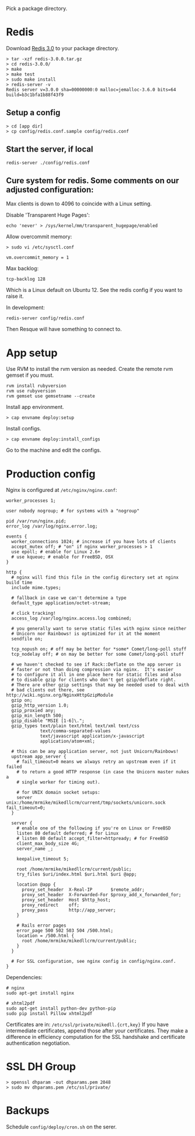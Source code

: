 
Pick a package directory.

# Redis

Download [Redis 3.0](http://download.redis.io/releases/redis-3.0.0.tar.gz) to your package directory.

    > tar -xzf redis-3.0.0.tar.gz 
    > cd redis-3.0.0/
    > make 
    > make test 
    > sudo make install
    > redis-server -v 
    Redis server v=3.0.0 sha=00000000:0 malloc=jemalloc-3.6.0 bits=64 build=b3c1bfa1b88f43f9

## Setup a config

    > cd [app dir]
    > cp config/redis.conf.sample config/redis.conf

## Start the server, if local

    redis-server ./config/redis.conf

## Cure system for redis. Some comments on our adjusted configuration:

Max clients is down to 4096 to coincide with a Linux setting.

Disable 'Transparent Huge Pages':

    echo 'never' > /sys/kernel/mm/transparent_hugepage/enabled

Allow overcommit memory:

    > sudo vi /etc/sysctl.conf

    vm.overcommit_memory = 1

Max backlog:

    tcp-backlog 128

Which is a Linux default on Ubuntu 12. See the redis config
if you want to raise it.

In development:

    redis-server config/redis.conf

Then Resque will have something to connect to.

# App setup

Use RVM to install the rvm version as needed.
Create the remote rvm gemset if you must.

    rvm install rubyversion
    rvm use rubyversion
    rvm gemset use gemsetname --create

Install app environment.

    > cap envname deploy:setup

Install configs.

    > cap envname deploy:install_configs

Go to the machine and edit the configs.

# Production config

Nginx is configured at `/etc/nginx/nginx.conf`:

    worker_processes 1;

    user nobody nogroup; # for systems with a "nogroup"

    pid /var/run/nginx.pid;
    error_log /var/log/nginx.error.log;

    events {
      worker_connections 1024; # increase if you have lots of clients
      accept_mutex off; # "on" if nginx worker_processes > 1
      use epoll; # enable for Linux 2.6+
      # use kqueue; # enable for FreeBSD, OSX
    }

    http {
      # nginx will find this file in the config directory set at nginx build time
      include mime.types;

      # fallback in case we can't determine a type
      default_type application/octet-stream;

      # click tracking!
      access_log /var/log/nginx.access.log combined;

      # you generally want to serve static files with nginx since neither
      # Unicorn nor Rainbows! is optimized for it at the moment
      sendfile on;

      tcp_nopush on; # off may be better for *some* Comet/long-poll stuff
      tcp_nodelay off; # on may be better for some Comet/long-poll stuff

      # we haven't checked to see if Rack::Deflate on the app server is
      # faster or not than doing compression via nginx.  It's easier
      # to configure it all in one place here for static files and also
      # to disable gzip for clients who don't get gzip/deflate right.
      # There are other gzip settings that may be needed used to deal with
      # bad clients out there, see http://wiki.nginx.org/NginxHttpGzipModule
      gzip on;
      gzip_http_version 1.0;
      gzip_proxied any;
      gzip_min_length 500;
      gzip_disable "MSIE [1-6]\.";
      gzip_types text/plain text/html text/xml text/css
                 text/comma-separated-values
                 text/javascript application/x-javascript
                 application/atom+xml;

      # this can be any application server, not just Unicorn/Rainbows!
      upstream app_server {
        # fail_timeout=0 means we always retry an upstream even if it failed
        # to return a good HTTP response (in case the Unicorn master nukes a
        # single worker for timing out).

        # for UNIX domain socket setups:
        server unix:/home/mrmike/mikedllcrm/current/tmp/sockets/unicorn.sock fail_timeout=0;
      }

      server {
        # enable one of the following if you're on Linux or FreeBSD
        listen 80 default deferred; # for Linux
        # listen 80 default accept_filter=httpready; # for FreeBSD
        client_max_body_size 4G;
        server_name _;

        keepalive_timeout 5;

        root /home/mrmike/mikedllcrm/current/public;
        try_files $uri/index.html $uri.html $uri @app;

        location @app {
          proxy_set_header  X-Real-IP       $remote_addr;
          proxy_set_header  X-Forwarded-For $proxy_add_x_forwarded_for;
          proxy_set_header  Host $http_host;
          proxy_redirect    off;
          proxy_pass        http://app_server;
        }

        # Rails error pages
        error_page 500 502 503 504 /500.html;
        location = /500.html {
          root /home/mrmike/mikedllcrm/current/public;
        }
      }

      # For SSL configuration, see nginx config in config/nginx.conf.
    }
    
Dependencies: 

    # nginx
    sudo apt-get install nginx

    # xhtml2pdf
    sudo apt-get install python-dev python-pip
    sudo pip install Pillow xhtml2pdf

Certificates are in: `/etc/ssl/private/mikedll.{crt,key}`  If you
have intermediate certificates, append those after your
certificates. They make a difference in efficiency computation for the
SSL handshake and certificate authentication negotiation.

# SSL DH Group

    > openssl dhparam -out dhparams.pem 2048 
    > sudo mv dhparams.pem /etc/ssl/private/

# Backups

Schedule `config/deploy/cron.sh` on the serer.

